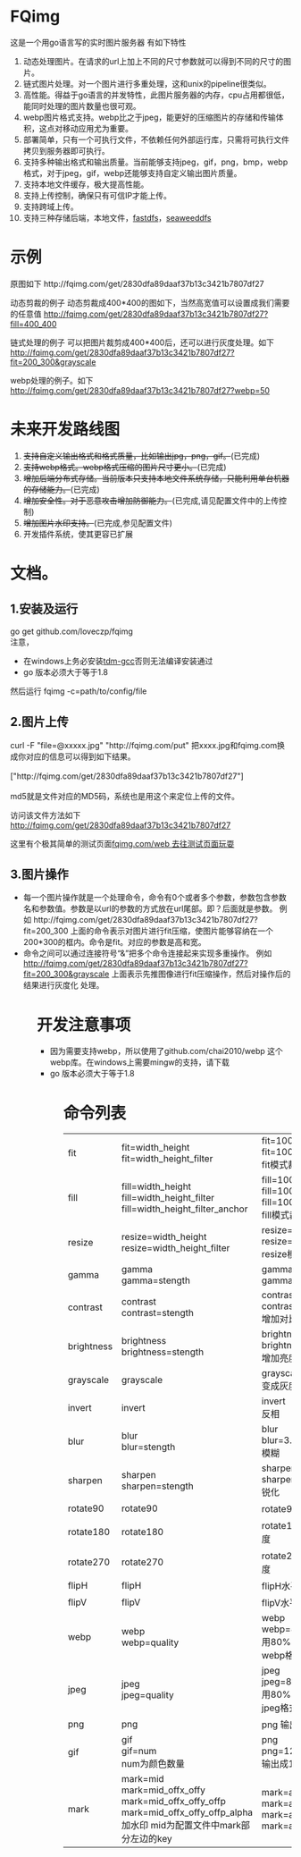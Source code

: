 <h1>FQimg</h1>
这是一个用go语言写的实时图片服务器
有如下特性
<ol>
<li>动态处理图片。在请求的url上加上不同的尺寸参数就可以得到不同的尺寸的图片。</li>
<li>链式图片处理。对一个图片进行多重处理，这和unix的pipeline很类似。</li>
<li>高性能。得益于go语言的并发特性，此图片服务器的内存，cpu占用都很低，能同时处理的图片数量也很可观。</li>
<li>webp图片格式支持。webp比之于jpeg，能更好的压缩图片的存储和传输体积，这点对移动应用尤为重要。</li>
<li>部署简单，只有一个可执行文件，不依赖任何外部运行库，只需将可执行文件拷贝到服务器即可执行。</li>
<li>支持多种输出格式和输出质量。当前能够支持jpeg，gif，png，bmp，webp格式，对于jpeg，gif，webp还能够支持自定义输出图片质量。</li>
<li>支持本地文件缓存，极大提高性能。</li>
<li>支持上传控制，确保只有可信IP才能上传。</li>
<li>支持跨域上传。</li>
<li>支持三种存储后端，本地文件，<a href="http://fqimg.com/get/2830dfa89daaf37b13c3421b7807df27?fit=200_300&grayscale">fastdfs</a>，<a href="https://github.com/chrislusf/seaweedfs">seaweeddfs</a></li>
</ol>

<h1>示例</h1>
原图如下
http://fqimg.com/get/2830dfa89daaf37b13c3421b7807df27

动态剪裁的例子
动态剪裁成400*400的图如下，当然高宽值可以设置成我们需要的任意值
http://fqimg.com/get/2830dfa89daaf37b13c3421b7807df27?fill=400_400

链式处理的例子
可以把图片裁剪成400*400后，还可以进行灰度处理。如下
<a href="http://fqimg.com/get/2830dfa89daaf37b13c3421b7807df27?fit=200_300&grayscale">http://fqimg.com/get/2830dfa89daaf37b13c3421b7807df27?fit=200_300&grayscale</a>

webp处理的例子。如下
http://fqimg.com/get/2830dfa89daaf37b13c3421b7807df27?webp=50



<h1>未来开发路线图</h1>

<ol>
<li><s>支持自定义输出格式和格式质量，比如输出jpg，png，gif。</s>(已完成)</li>
<li><s>支持webp格式。webp格式压缩的图片尺寸更小。</s>(已完成)</li>
<li><s>增加后端分布式存储。当前版本只支持本地文件系统存储，只能利用单台机器的存储能力。</s>(已完成)</li>
<li><s>增加安全性。对于恶意攻击增加防御能力。</s>(已完成,请见配置文件中的上传控制)</li>
<li><s>增加图片水印支持。</s>(已完成,参见配置文件)</li>
<li>开发插件系统，使其更容已扩展</li>
</ol>


<h1>文档。</h1>
<h2>1.安装及运行</h2>
<p>
go get github.com/loveczp/fqimg<br/>
注意，
<ul>
<li>在windows上务必安装<a href="http://tdm-gcc.tdragon.net/download">tdm-gcc</a>否则无法编译安装通过</li>
<li>go 版本必须大于等于1.8</li>
</ul>

然后运行
fqimg -c=path/to/config/file
</p>

<h2>2.图片上传</h2>
curl -F "file=@xxxxx.jpg" "http://fqimg.com/put"
把xxxx.jpg和fqimg.com换成你对应的信息可以得到如下结果。
<br><br>
["http://fqimg.com/get/2830dfa89daaf37b13c3421b7807df27"]
<br><br>
md5就是文件对应的MD5码，系统也是用这个来定位上传的文件。

访问该文件方法如下
http://fqimg.com/get/2830dfa89daaf37b13c3421b7807df27

<p>
这里有个极其简单的测试页面<a href="http://fqimg.com/web">fqimg.com/web 去往测试页面玩耍</a>
</p>

<h2>3.图片操作</h2>
<ul>
<li>每一个图片操作就是一个处理命令，命令有0个或者多个参数，参数包含参数名和参数值。参数是以url的参数的方式放在url尾部。即？后面就是参数。
例如
http://fqimg.com/get/2830dfa89daaf37b13c3421b7807df27?fit=200_300
上面的命令表示对图片进行fit压缩，使图片能够容纳在一个200*300的框内。命令是fit。对应的参数是高和宽。
</li>
<li>
命令之间可以通过连接符号“&”把多个命令连接起来实现多重操作。
例如
<a href="http://fqimg.com/get/2830dfa89daaf37b13c3421b7807df27?fit=200_300&grayscale">http://fqimg.com/get/2830dfa89daaf37b13c3421b7807df27?fit=200_300&grayscale</a>
上面表示先推图像进行fit压缩操作，然后对操作后的结果进行灰度化 处理。
</li>
<ul>


<h1>开发注意事项</h1>
<ul>
<li>因为需要支持webp，所以使用了github.com/chai2010/webp 这个webp库。在<bold>windows</blod>上需要mingw的支持，请下载</li>
<li>go 版本必须大于等于1.8</li>
<ul>




<h1>命令列表</h1>

<table>
    <tr>
        <td>fit</td>
        <td> fit=width_height<br>fit=width_height_filter</td>
        <td>fit=100_300<br/>fit=100_300_box<br> fit模式裁剪</td>
        <td> <img src="http://fqimg.com/get/2830dfa89daaf37b13c3421b7807df27?fit=150_150" /></td>
        <td></td>
    </tr>
    <tr>
        <td>fill</td>
        <td>fill=width_height<br>fill=width_height_filter<br>fill=width_height_filter_anchor</td>
        <td>fill=100_300<br/>fill=100_300_box<br/>fill=100_300_box_top<br>fill模式裁剪</td>
        <td><img src="http://fqimg.com/get/2830dfa89daaf37b13c3421b7807df27?fill=150_150" /></td>
        <td></td>
    </tr>
    <tr>
        <td>resize</td>
        <td>resize=width_height<br>resize=width_height_filter</td>
        <td>resize=100_300<br/>resize=100_300_box<br>  resize模式裁剪</td>
        <td> <img src="http://fqimg.com/get/2830dfa89daaf37b13c3421b7807df27?resize=150_150" /></td>
        <td></td>
    </tr>
    <tr>
        <td>gamma</td>
        <td>gamma<br>gamma=stength</td>
        <td>gamma<br>gamma=234</td>
        <td><img src="http://fqimg.com/get/2830dfa89daaf37b13c3421b7807df27?fill=150_150&gamma=10" /></td>
        <td></td>
    </tr>
    <tr>
        <td>contrast</td>
        <td>contrast<br>contrast=stength</td>
        <td>contrast<br>contrast=20<br> 增加对比度</td>
        <td>
            <img src="http://fqimg.com/get/2830dfa89daaf37b13c3421b7807df27?fill=150_150&contrast=120" /></td>
        <td></td>
    </tr>
    <tr>
        <td>brightness</td>
        <td>brightness<br>brightness=stength</td>
        <td> brightness<br>brightness=0.5<br>增加亮度 </td>
        <td>
            <img src="http://fqimg.com/get/2830dfa89daaf37b13c3421b7807df27?fill=150_150&brightness=38" /></td>
        <td></td>
    </tr>
    <tr>
        <td>grayscale</td>
        <td>grayscale</td>
        <td>grayscale<br>变成灰度图 </td>
        <td>
            <img src="http://fqimg.com/get/2830dfa89daaf37b13c3421b7807df27?fill=150_150&grayscale" /></td>
        <td></td>
    </tr>
    <tr>
        <td>invert</td>
        <td>invert</td>
        <td>invert<br>反相 </td>
        <td>
            <img src="http://fqimg.com/get/2830dfa89daaf37b13c3421b7807df27?fill=150_150&invert" /></td>
        <td></td>
    </tr>
    <tr>
        <td>blur</td>
        <td>blur<br>blur=stength</td>
        <td>blur<br>blur=3.5<br>模糊</td>
        <td>
            <img src="http://fqimg.com/get/2830dfa89daaf37b13c3421b7807df27?fill=150_150&blur=3.5" /></td>
        <td></td>
    </tr>
    <tr>
        <td>sharpen</td>
        <td>sharpen<br>sharpen=stength</td>
        <td>sharpen<br>sharpen=3.5<br>锐化</td>
        <td>
            <img src="http://fqimg.com/get/2830dfa89daaf37b13c3421b7807df27?fill=150_150&sharpen=65" /></td>
        <td></td>
    </tr>
    <tr>
        <td>rotate90</td>
        <td>rotate90</td>
        <td>rotate90 正向旋转90度 </td>
        <td>
            <img src="http://fqimg.com/get/2830dfa89daaf37b13c3421b7807df27?fill=150_150&rotate90" /></td>
        <td></td>
    </tr>
    <tr>
        <td>rotate180</td>
        <td>rotate180</td>
        <td>rotate180正向旋转180度</td>
        <td>
            <img src="http://fqimg.com/get/2830dfa89daaf37b13c3421b7807df27?fill=150_150&rotate180" /></td>
        <td></td>
    </tr>
    <tr>
        <td>rotate270</td>
        <td>rotate270</td>
        <td>rotate270正向旋转270度</td>
        <td>
            <img src="http://fqimg.com/get/2830dfa89daaf37b13c3421b7807df27?fill=150_150&rotate270" /></td>
        <td></td>
    </tr>
    <tr>
        <td>flipH</td>
        <td>flipH</td>
        <td>flipH水平翻转</td>
        <td>
            <img src="http://fqimg.com/get/2830dfa89daaf37b13c3421b7807df27?fill=150_150&flipH" /></td>
        <td></td>
    </tr>
    <tr>
        <td>flipV</td>
        <td>flipV</td>
        <td>flipV水平翻转</td>
        <td>
            <img src="http://fqimg.com/get/2830dfa89daaf37b13c3421b7807df27?fill=150_150&flipV" /></td>
        <td></td>
    </tr>
    <tr>
        <td>webp</td>
        <td>webp<br>webp=quality</td>
        <td> webp<br>webp=80<br/>用80%的质量输出成webp格式</td>
        <td>
            <img src="http://fqimg.com/get/2830dfa89daaf37b13c3421b7807df27?fill=150_150&webp=80" /></td>
        <td></td>
    </tr>
    <tr>
        <td>jpeg</td>
        <td>jpeg<br>jpeg=quality</td>
        <td>jpeg<br>jpeg=80<br/>用80%的质量输出成jpeg格式</td>
        <td>
            <img src="http://fqimg.com/get/2830dfa89daaf37b13c3421b7807df27?fill=150_150&jpeg=80" /></td>
        <td></td>
    </tr>
    <tr>
        <td>png</td>
        <td>png</td>
        <td>png 输出成png格式</td>
        <td>
            <img src="http://fqimg.com/get/2830dfa89daaf37b13c3421b7807df27?fill=150_150&png" /></td>
        <td></td>
    </tr>
    <tr>
        <td>gif</td>
        <td>gif<br>gif=num<br>num为颜色数量</td>
        <td>png<br>png=128<br> 输出成128色的gif格式</td>
        <td>
            <img src="http://fqimg.com/get/2830dfa89daaf37b13c3421b7807df27?fill=150_150&gif=64" /></td>
        <td></td>
    </tr>
    <tr>
        <td>mark</td>
        <td>mark=mid<br>mark=mid_offx_offy<br>mark=mid_offx_offy_offp<br>mark=mid_offx_offy_offp_alpha<br>加水印 mid为配置文件中mark部分左边的key</td>
        <td>mark=a<br>mark=a_10_10<br>mark=a_10_10_lu<br>mark=a_10_10_lu_255</td>
        <td>
            <img src="http://fqimg.com/get/2830dfa89daaf37b13c3421b7807df27?fill=150_151&mark=a" /></td>
        <td></td>
    </tr>
</table>
